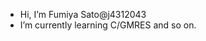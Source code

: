 - Hi, I’m Fumiya Sato@j4312043
- I’m currently learning C/GMRES and so on.

<!---
j4312043/j4312043 is a ✨ special ✨ repository because its `README.md` (this file) appears on your GitHub profile.
You can click the Preview link to take a look at your changes.
--->
